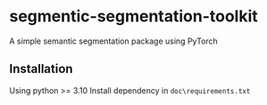 # segmentic-segmentation-toolkit

 A simple semantic segmentation package using PyTorch

## Installation

Using python >= 3.10
Install dependency in `doc\requirements.txt`
